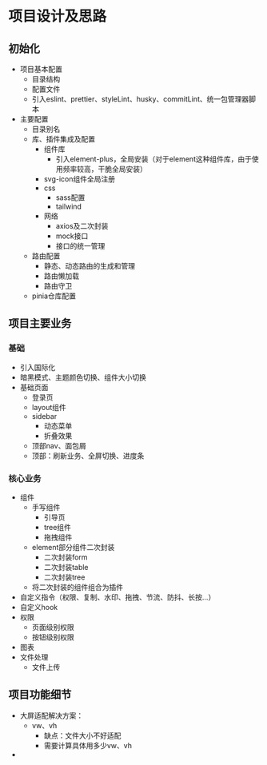 # 项目设计及思路
## 初始化
- 项目基本配置
  - 目录结构
  - 配置文件
  - 引入eslint、prettier、styleLint、husky、commitLint、统一包管理器脚本
- 主要配置
  - 目录别名
  - 库、插件集成及配置
    - 组件库
      - 引入element-plus，全局安装（对于element这种组件库，由于使用频率较高，干脆全局安装）
    - svg-icon组件全局注册
    - css
      - sass配置
      - tailwind
    - 网络
      - axios及二次封装
      - mock接口
      - 接口的统一管理
  - 路由配置
    - 静态、动态路由的生成和管理
    - 路由懒加载
    - 路由守卫
  - pinia仓库配置

## 项目主要业务
  ### 基础
  - 引入国际化
  - 暗黑模式、主题颜色切换、组件大小切换
  - 基础页面
    - 登录页
    - layout组件
    - sidebar
      - 动态菜单
      - 折叠效果
    - 顶部nav、面包屑
    - 顶部：刷新业务、全屏切换、进度条
  ### 核心业务
  - 组件
    - 手写组件
      - 引导页
      - tree组件
      - 拖拽组件
    - element部分组件二次封装
      - 二次封装form
      - 二次封装table
      - 二次封装tree
    - 将二次封装的组件组合为插件
  - 自定义指令（权限、复制、水印、拖拽、节流、防抖、长按…）
  - 自定义hook
  - 权限
    - 页面级别权限
    - 按钮级别权限
  - 图表
  - 文件处理
    - 文件上传

## 项目功能细节
- 大屏适配解决方案：
  - vw、vh
    - 缺点：文件大小不好适配
    - 需要计算具体用多少vw、vh
- 